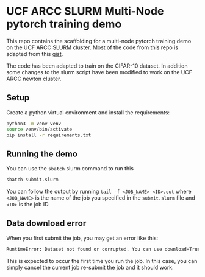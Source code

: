 # UCF ARCC SLURM Multi-Node pytorch training demo

This repo contains the scaffolding for a multi-node pytorch training demo on the UCF ARCC SLURM cluster. Most of the code from this repo is adapted from this [gist](https://gist.github.com/TengdaHan/1dd10d335c7ca6f13810fff41e809904).

The code has been adapted to train on the CIFAR-10 dataset. In addition some changes to the slurm script have been modified to work on the UCF ARCC newton cluster.

## Setup

Create a python virtual environment and install the requirements:

```bash
python3 -m venv venv
source venv/bin/activate
pip install -r requirements.txt
```

## Running the demo

You can use the `sbatch` slurm command to run this

```bash
sbatch submit.slurm
```

You can follow the output by running `tail -f <JOB_NAME>-<ID>.out`
where `<JOB_NAME>` is the name of the job you specified in the `submit.slurm` file and `<ID>` is the job ID.

## Data download error

When you first submit the job, you may get an error like this:

```bash
RuntimeError: Dataset not found or corrupted. You can use download=True to download it
```

This is expected to occur the first time you run the job. In this case, you can simply cancel the current job re-submit the job and it should work.
